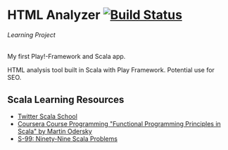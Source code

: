 # HTML Analyzer [![Build Status](https://travis-ci.org/sambokai/HTML-Analyzer.svg?branch=master)](https://travis-ci.org/sambokai/HTML-Analyzer)
###### Learning Project
My first Play!-Framework and Scala app. 

HTML analysis tool built in Scala with Play Framework. Potential use for SEO.


## Scala Learning Resources

* [Twitter Scala School](https://twitter.github.io/scala_school/)
* [Coursera Course Programming "Functional Programming Principles in Scala" by Martin Odersky](https://www.coursera.org/learn/progfun1/)
* [S-99: Ninety-Nine Scala Problems](http://aperiodic.net/phil/scala/s-99/)
